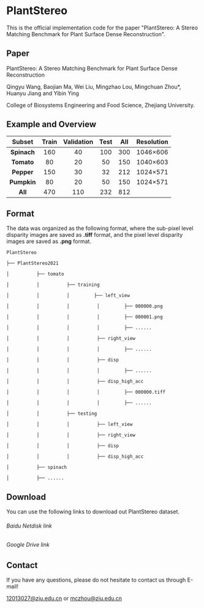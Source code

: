# PlantStereo

This is the official implementation code for the paper "PlantStereo: A Stereo Matching Benchmark for Plant Surface Dense Reconstruction".

## Paper

PlantStereo: A Stereo Matching Benchmark for Plant Surface Dense Reconstruction

Qingyu Wang, Baojian Ma, Wei Liu, Mingzhao Lou, Mingchuan Zhou*, Huanyu Jiang and Yibin Ying

College of Biosystems Engineering and Food Science, Zhejiang University.

## Example and Overview

|   Subset    | Train | Validation | Test | All  | Resolution |
| :---------: | :---: | :--------: | :--: | :--: | :--------: |
| **Spinach** |  160  |     40     | 100  | 300  |  1046×606  |
| **Tomato**  |  80   |     20     |  50  | 150  |  1040×603  |
| **Pepper**  |  150  |     30     |  32  | 212  |  1024×571  |
| **Pumpkin** |  80   |     20     |  50  | 150  |  1024×571  |
|   **All**   |  470  |    110     | 232  | 812  |            |



## Format

The data was organized as the following format, where the sub-pixel level disparity images are saved as **.tiff** format, and the pixel level disparity images are saved as **.png** format.

```
PlantStereo

├── PlantStereo2021

│          ├── tomato

│          │          ├── training

│          │          │         ├── left_view

│          │          │          │         ├── 000000.png

│          │          │          │         ├── 000001.png

│          │          │          │         ├── ......

│          │          │          ├── right_view

│          │          │          │         ├── ......

│          │          │          ├── disp

│          │          │          │         ├── ......

│          │          │          ├── disp_high_acc

│          │          │          │         ├── 000000.tiff

│          │          │          │         ├── ......

│          │          ├── testing

│          │          │          ├── left_view

│          │          │          ├── right_view

│          │          │          ├── disp

│          │          │          ├── disp_high_acc

│          ├── spinach

│          ├── ......
```



## Download

You can use the following links to download out PlantStereo dataset.

###### Baidu Netdisk link



###### Google Drive link



## Contact

If you have any questions, please do not hesitate to contact us through E-mail!

12013027@zju.edu.cn or mczhou@zju.edu.cn
